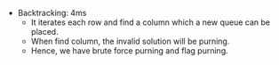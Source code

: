 * Backtracking: 4ms
	* It iterates each row and find a column which a new queue can be placed.
	* When find column, the invalid solution will be purning.
	* Hence, we have brute force purning and flag purning.
